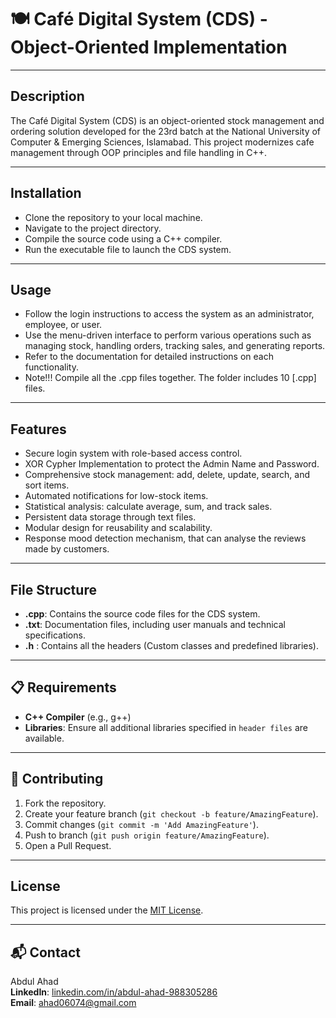 # 🍽️ Café Digital System (CDS) - Object-Oriented Implementation

---

## Description
The Café Digital System (CDS) is an object-oriented stock management and ordering solution developed for the 23rd batch at the National University of Computer & Emerging Sciences, Islamabad. This project modernizes cafe management through OOP principles and file handling in C++.

---

## Installation
- Clone the repository to your local machine.
- Navigate to the project directory.
- Compile the source code using a C++ compiler.
- Run the executable file to launch the CDS system.

---

## Usage
- Follow the login instructions to access the system as an administrator, employee, or user.
- Use the menu-driven interface to perform various operations such as managing stock, handling orders, tracking sales, and generating reports.
- Refer to the documentation for detailed instructions on each functionality.
- Note!!! Compile all the .cpp files together. The folder includes 10 [.cpp] files.

---

## Features
- Secure login system with role-based access control.
- XOR Cypher Implementation to protect the Admin Name and Password.
- Comprehensive stock management: add, delete, update, search, and sort items.
- Automated notifications for low-stock items.
- Statistical analysis: calculate average, sum, and track sales.
- Persistent data storage through text files.
- Modular design for reusability and scalability.
- Response mood detection mechanism, that can analyse the reviews made by customers.

---

## File Structure
- **.cpp**: Contains the source code files for the CDS system.
- **.txt**: Documentation files, including user manuals and technical specifications.
- **.h**  : Contains all the headers (Custom classes and predefined libraries).

---

## 📋 Requirements

- **C++ Compiler** (e.g., g++)
- **Libraries**: Ensure all additional libraries specified in `header files` are available.

---

## 🤝 Contributing

1. Fork the repository.
2. Create your feature branch (`git checkout -b feature/AmazingFeature`).
3. Commit changes (`git commit -m 'Add AmazingFeature'`).
4. Push to branch (`git push origin feature/AmazingFeature`).
5. Open a Pull Request.

---

## License
This project is licensed under the [MIT License](LICENSE).

---

## 📬 Contact

Abdul Ahad  
**LinkedIn**: [linkedin.com/in/abdul-ahad-988305286](https://www.linkedin.com/in/abdul-ahad-988305286/)  
**Email**: [ahad06074@gmail.com](mailto:ahad06074@gmail.com)
